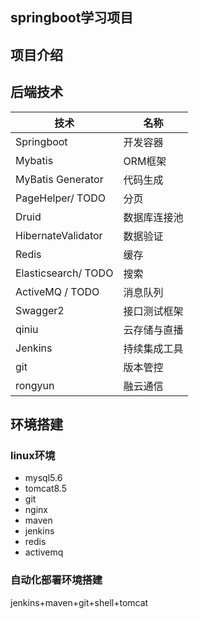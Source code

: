 ## springboot学习项目

## 项目介绍


## 后端技术
| 技术 | 名称 | 
|------| -----| 
|Springboot | 开发容器 |
|Mybatis | ORM框架 | 
|MyBatis Generator | 代码生成 | 
|PageHelper/ TODO | 分页|
|Druid | 数据库连接池|
|HibernateValidator| 数据验证|
|Redis| 缓存|
|Elasticsearch/ TODO| 搜索|
|ActiveMQ / TODO| 消息队列|
|Swagger2 | 接口测试框架|
|qiniu| 云存储与直播|
|Jenkins | 持续集成工具|
|git|版本管控|
|rongyun|融云通信|


## 环境搭建
### linux环境
* mysql5.6
* tomcat8.5
* git
* nginx
* maven
* jenkins
* redis
* activemq

### 自动化部署环境搭建
jenkins+maven+git+shell+tomcat





